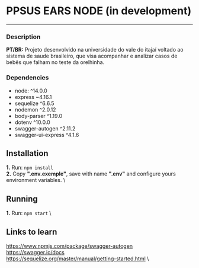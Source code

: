 # PPSUS EARS NODE (in development)
***
### Description
**PT/BR:** Projeto desenvolvido na universidade do vale do itajaí
voltado ao sistema de saude brasileiro, que visa acompanhar e
analizar casos de bebês que falham no teste da orelhinha.

### Dependencies
- node: ^14.0.0
- express ~4.16.1
- sequelize ^6.6.5
- nodemon ^2.0.12
- body-parser ^1.19.0
- dotenv ^10.0.0
- swagger-autogen ^2.11.2
- swagger-ui-express ^4.1.6

## Installation
**1.** Run: `npm install` \
**2.** Copy **".env.exemple"**, save with name **".env"** and configure yours environment variables. \

## Running
**1.** Run: `npm start` \

## Links to learn
https://www.npmjs.com/package/swagger-autogen \
https://swagger.io/docs \
https://sequelize.org/master/manual/getting-started.html \
